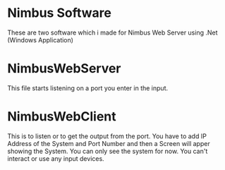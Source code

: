 # Nimbus Software

These are two software which i made for Nimbus Web Server using .Net (Windows Application)

# NimbusWebServer

This file starts listening on a port you enter in the input.

# NimbusWebClient

This is to listen or to get the output from the port. You have to add IP Address of the System and Port Number and then a Screen will apper showing the System.
You can only see the system for now. You can't interact or use any input devices.


